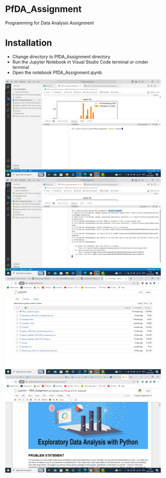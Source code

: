 # PfDA_Assignment
Programming for Data Analysis Assignment

# Installation
- Change directory to PfDA_Assignment directory
- Run the Jupyter Notebook in Visual Studio Code terminal or cmder terminal
- Open the notebook PfDA_Assignment.ipynb
  
![Screenshot](./files/installation.PNG)
![Screenshot](./files/installation1.PNG)
![Screenshot](./files/installation2.PNG)
![Screenshot](./files/installation3.PNG)


